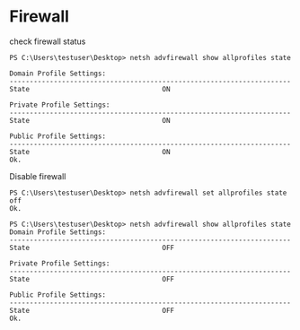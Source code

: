 
# Firewall

check firewall status

	PS C:\Users\testuser\Desktop> netsh advfirewall show allprofiles state

	Domain Profile Settings:
	----------------------------------------------------------------------
	State                                 ON

	Private Profile Settings:
	----------------------------------------------------------------------
	State                                 ON

	Public Profile Settings:
	----------------------------------------------------------------------
	State                                 ON
	Ok.

Disable firewall

	PS C:\Users\testuser\Desktop> netsh advfirewall set allprofiles state off
	Ok.
	
	PS C:\Users\testuser\Desktop> netsh advfirewall show allprofiles state
	Domain Profile Settings:
	----------------------------------------------------------------------
	State                                 OFF

	Private Profile Settings:
	----------------------------------------------------------------------
	State                                 OFF

	Public Profile Settings:
	----------------------------------------------------------------------
	State                                 OFF
	Ok.